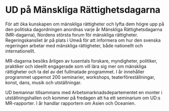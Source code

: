 # UD på Mänskliga Rättighetsdagarna

För att öka kunskapen om mänskliga rättigheter och lyfta dem högre upp på den politiska dagordningen anordnas varje år Mänskliga Rättighetsdagarna (MR-dagarna), Nordens största forum för mänskliga rättigheter. Regeringskansliet är på plats i Umeå för att informera om hur den svenska regeringen arbetar med mänskliga rättigheter, både nationellt och internationellt.

MR-dagarna besöks årligen av tusentals forskare, myndigheter, politiker, praktiker och ideellt engagerade som vill lära sig mer om mänskliga rättigheter och ta del av det fullmatade programmet. I år innehåller programmet uppemot 200 seminarier, workshops, teaterföreställningar, konst, dans, musik och utställningar.

UD bemannar tillsammans med Arbetsmarknadsdepartementet en monter i utställningshallen och kommer på fredagen att ha ett seminarium om UD:s MR-rapporter. I år handlar rapportern om Asien och Oceanien.
